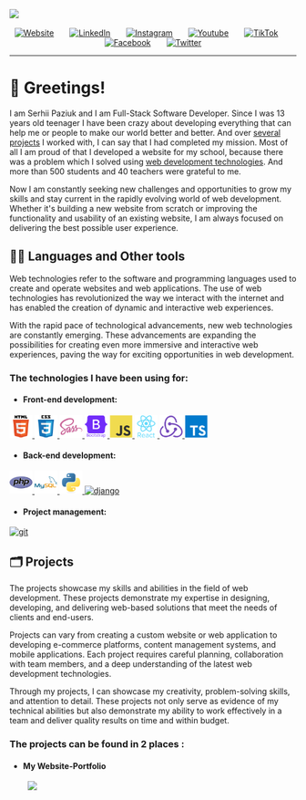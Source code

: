 [![](https://paziuk.com/public/assets/images/media/GitHubBannerRounded.png)](https://github.com/PAZIUK?tab=repositories)

<!-- Social icons section -->
<p align="center">
   <a href="https://paziuk.com" target="_blank"><img width="40px" alt="Website" title="Website" src="https://paziuk.com/public/assets/images/media/Website.png"/></a>
  &#8287;&#8287;&#8287;&#8287;&#8287;
   <a href="https://www.linkedin.com/in/paziuk/"><img width="35px" alt="LinkedIn" title="LinkedIn" src="https://paziuk.com/public/assets/images/media/Linkedin.png"/></a>
  &#8287;&#8287;&#8287;&#8287;&#8287;
   <a href="https://www.instagram.com/paziuk.official"><img width="35px" alt="Instagram" title="Instagram" src="https://paziuk.com/public/assets/images/media/Instagram.png"/></a>
  &#8287;&#8287;&#8287;&#8287;&#8287;
   <a href="https://www.youtube.com/@paziuk.official"><img width="50px" alt="Youtube" title="Youtube" src="https://paziuk.com/public/assets/images/media/Youtube.png"/></a>
  &#8287;&#8287;&#8287;&#8287;&#8287;
   <a href="https://www.tiktok.com/@paziuk.official"><img width="50px" alt="TikTok" title="TikTok" src="https://paziuk.com/public/assets/images/media/TikTok.png"/></a>
  &#8287;&#8287;&#8287;&#8287;&#8287;
   <a href="https://www.facebook.com/paziuk.official"><img width="38px" alt="Facebook" title="Facebook" src="https://paziuk.com/public/assets/images/media/Facebook.png"/></a>
  &#8287;&#8287;&#8287;&#8287;&#8287;
   <a href="https://x.com/paziuk_official"><img width="37px" alt="Twitter" title="Twitter" src="https://paziuk.com/public/assets/images/media/X.png"/></a>
</p>

---

<h1>👋 Greetings!</h1>

I am Serhii Paziuk and I am Full-Stack Software Developer. Since I was 13 years old teenager I have been crazy about developing everything that can help me or people to make our world better and better. And over [several projects](https://github.com/PAZIUK#%EF%B8%8F-projects) I worked with, I can say that I had completed my mission. Most of all I am proud of that I developed a website for my school, because there was a problem which I solved using [web development technologies](https://github.com/PAZIUK#the-technologies-i-have-been-using-for). And more than 500 students and 40 teachers were grateful to me.

Now I am constantly seeking new challenges and opportunities to grow my skills and stay current in the rapidly evolving world of web development. Whether it's building a new website from scratch or improving the functionality and usability of an existing website, I am always focused on delivering the best possible user experience.

<h2>👨‍💻 Languages and Other tools</h2>

Web technologies refer to the software and programming languages used to create and operate websites and web applications. The use of web technologies has revolutionized the way we interact with the internet and has enabled the creation of dynamic and interactive web experiences.

With the rapid pace of technological advancements, new web technologies are constantly emerging. These advancements are expanding the possibilities for creating even more immersive and interactive web experiences, paving the way for exciting opportunities in web development.

<h3>The technologies I have been using for:</h3>

   - <h4>Front-end development:</h4>
   <p align="left">
      <a href="https://www.w3.org/html/" target="_blank" rel="noreferrer"> 
         <img src="https://raw.githubusercontent.com/devicons/devicon/master/icons/html5/html5-original-wordmark.svg" alt="html5" width="40" height="40"/> 
      </a>
      <a href="https://www.w3schools.com/css/" target="_blank" rel="noreferrer"> 
         <img src="https://raw.githubusercontent.com/devicons/devicon/master/icons/css3/css3-original-wordmark.svg" alt="css3" width="40" height="40"/> 
      </a>
      <a href="https://sass-lang.com" target="_blank" rel="noreferrer"> 
         <img src="https://raw.githubusercontent.com/devicons/devicon/master/icons/sass/sass-original.svg" alt="sass" width="40" height="40"/> 
      </a> 
      <a href="https://getbootstrap.com" target="_blank" rel="noreferrer"> 
         <img src="https://raw.githubusercontent.com/devicons/devicon/master/icons/bootstrap/bootstrap-plain-wordmark.svg" alt="bootstrap" width="40" height="40"/> 
      </a>
      <a href="https://developer.mozilla.org/en-US/docs/Web/JavaScript" target="_blank" rel="noreferrer"> 
         <img src="https://raw.githubusercontent.com/devicons/devicon/master/icons/javascript/javascript-original.svg" alt="javascript" width="40" height="40"/> 
      </a> 
      <a href="https://reactjs.org/" target="_blank" rel="noreferrer"> 
         <img src="https://raw.githubusercontent.com/devicons/devicon/master/icons/react/react-original-wordmark.svg" alt="react" width="40" height="40"/>
      </a> 
      <a href="https://redux.js.org" target="_blank" rel="noreferrer"> 
         <img src="https://raw.githubusercontent.com/devicons/devicon/master/icons/redux/redux-original.svg" alt="redux" width="40" height="40"/> 
      </a> 
      <a href="https://www.typescriptlang.org/" target="_blank" rel="noreferrer"> 
         <img src="https://raw.githubusercontent.com/devicons/devicon/master/icons/typescript/typescript-original.svg" alt="typescript" width="40" height="40"/> 
      </a> 
   </p>

   - <h4>Back-end development:</h4>
   <p align="left"> 
      <a href="https://www.php.net" target="_blank" rel="noreferrer"> 
         <img src="https://raw.githubusercontent.com/devicons/devicon/master/icons/php/php-original.svg" alt="php" width="40" height="40"/> 
      </a> 
      <a href="https://www.mysql.com/" target="_blank" rel="noreferrer"> 
         <img src="https://raw.githubusercontent.com/devicons/devicon/master/icons/mysql/mysql-original-wordmark.svg" alt="mysql" width="40" height="40"/>
      </a> 
      <a href="https://www.python.org" target="_blank" rel="noreferrer"> 
         <img src="https://raw.githubusercontent.com/devicons/devicon/master/icons/python/python-original.svg" alt="python" width="40" height="40"/> 
      </a>
      <a href="https://www.djangoproject.com/" target="_blank" rel="noreferrer"> 
         <img src="https://cdn.worldvectorlogo.com/logos/django.svg" alt="django" width="40" height="40"/> 
      </a> 
   </p>
   
   - <h4>Project management:</h4>
   <p align="left"> 
      <a href="https://git-scm.com/" target="_blank" rel="noreferrer"> 
         <img src="https://www.vectorlogo.zone/logos/git-scm/git-scm-icon.svg" alt="git" width="40" height="40"/> 
      </a>
   </p>
   
<h2>🗂️ Projects</h2>

The projects showcase my skills and abilities in the field of web development. These projects demonstrate my expertise in designing, developing, and delivering web-based solutions that meet the needs of clients and end-users.

Projects can vary from creating a custom website or web application to developing e-commerce platforms, content management systems, and mobile applications. Each project requires careful planning, collaboration with team members, and a deep understanding of the latest web development technologies.

Through my projects, I can showcase my creativity, problem-solving skills, and attention to detail. These projects not only serve as evidence of my technical abilities but also demonstrate my ability to work effectively in a team and deliver quality results on time and within budget.

<h3> The projects can be found in 2 places : </h3>

   - <h4>My Website-Portfolio</h4> 
   
&emsp;&emsp;&nbsp;[![](https://img.shields.io/badge/-paziuk.com-0a0919?style=for-the-badge)](https://paziuk.com)



<!--
   - <h4>My portfolio on GitHub:</h4> 
   
      - [🌐 Websites](https://github.com/PAZIUK#-websites)
      - [🤖 Programs](https://github.com/PAZIUK#-programs)
      - [🎮 Games](https://github.com/PAZIUK#-games)

---

<h2>🌐 Websites</h2>

| Icon                                                                                                                        | Name                        | Web link                                                                                   | GitHub link                                                                                         | Collaborators                     
| :-:                                                                                                                         | :-                          | :-:                                                                                        | :-:                                                                                                 | :-:
| ![](https://github.com/PAZIUK/TOP-Masonry-Tuckpointing/blob/main/img/favicons/57x57.png)                                    | TOP Masonry&Tuckpointing    | [View website](https://top-masonry.com)                                                    | [GitHub repository](https://github.com/PAZIUK/TOP-Masonry-Tuckpointing)                             | [Stanislavkvv](https://github.com/Stanislavkvv)
| ![](https://paziuk.com/Projects/Websites/Enigma_Skin_Care/img/favicons/57x57.png)                                           | Enigma Skin Care            | [View website](https://paziuk.com/Projects/Websites/Enigma_Skin_Care/index.html)     | [GitHub repository](https://github.com/PAZIUK/Enigma-Skin-Care)                                     | [Stanislavkvv](https://github.com/Stanislavkvv)
| ![](https://paziuk.com/Projects/Websites/Rosava_Group/img/favicons/57x57.png)                                               | Rosava Group                | [View website](https://paziuk.com/Projects/Websites/Rosava_Group/index.html)         | [GitHub repository](https://github.com/PAZIUK/Rosava-Group)                                         | [Stanislavkvv](https://github.com/Stanislavkvv)
| ![](http://zozrozklad.zzz.com.ua/img/favicons/apple-touch-icon-57x57-precomposed.png)                                       | ZOZZSO Online Study         | [View website](http://zozrozklad.zzz.com.ua)                                               | [GitHub repository](https://github.com/PAZIUK/zozzso-online-study)                                  | [Grihorak Bogdan](https://github.com/Grihorak-Bogdan) </br> [Dionisii Shtefanitsa](https://github.com/Deknez)
| ![](https://paziuk.com/Projects/Websites/MyPIzza/img/57x57.png)                                                             | MyPIzza                     | [View website](https://paziuk.com/Projects/Websites/MyPIzza/index.html)              | [GitHub repository](https://github.com/PAZIUK/MyPIzza)                                              | ---
| ![](https://paziuk.com/Projects/Websites/Truck-Safety-Courses/img/favicons/57x57.png)                                       | Truck Safety Courses        | [View website](https://paziuk.com/Projects/Websites/Truck-Safety-Courses/index.html) | [GitHub repository](https://github.com/PAZIUK/Truck-Safety-Courses)                                 | ---
| ![](https://paziuk.com/Projects/Websites/Soul_for_Ukraine/img/favicons/apple-touch-icon-57x57-precomposed.png)              | Soul for Ukraine            | [View website](https://paziuk.com/Projects/Websites/Soul_for_Ukraine/index.html)     | [GitHub repository](https://github.com/PAZIUK/Soul-for-Ukraine)                                     | ---
| ![](https://github.com/PAZIUK/amaBuy/blob/main/img/favicons/apple-touch-icon-57x57-precomposed.png)                         | amaBuy                      | ---                                                                                        | [GitHub repository](https://github.com/PAZIUK/amaBuy)                                               | ---
| ![](https://paziuk.com/Projects/Websites/Online_Cinema/img/57x57.png)                                                       | Online Cinema               | [View website](https://paziuk.com/Projects/Websites/Online_Cinema/index.html)        | [GitHub repository](https://github.com/PAZIUK/Online_Cinema)                                        | ---
| ![](https://paziuk.com/Projects/Websites/DiLeMaClothes/img/57x57.png)                                                       | DiLeMaClothes               | [View website](https://paziuk.com/Projects/Websites/DiLeMaClothes/index.html)        | [GitHub repository](https://github.com/PAZIUK/DiLeMaClothes)                                        | ---
| ![](https://paziuk.com/Projects/Websites/Alisa_Portman_CV/img/57x57.png)                                                    | Alisa Portman CV            | [View website](https://paziuk.com/Projects/Websites/Alisa_Portman_CV/index.html)     | [GitHub repository](https://github.com/PAZIUK/Alisa_Portman_CV)                                     | ---
| ![](https://paziuk.com/Projects/Websites/HelloBlogger/img/apple-touch-icon-57x57-precomposed.png)                           | HelloBlogger                | [View website](https://paziuk.com/Projects/Websites/HelloBlogger/index.html)         | [GitHub repository](https://github.com/PAZIUK/HelloBlogger)                                         | ---
| ![](https://paziuk.com/Projects/Websites/HealthOfHealth/img/57x57.png)                                                      | HealthOfHealth              | [View website](https://paziuk.com/Projects/Websites/HealthOfHealth/index.html)       | [GitHub repository](https://github.com/PAZIUK/HealthOfHealth)                                       | ---
| ![](https://paziuk.com/Projects/Websites/ILikeThisCars/img/57x57.png)                                                       | ILikeThisCars               | [View website](https://paziuk.com/Projects/Websites/ILikeThisCars/index.html)        | [GitHub repository](https://github.com/PAZIUK/ILikeThisCars)                                        | ---
| ![](https://paziuk.com/Projects/Websites/Cybersafe/img/favicon/57x57.png)                                                   | Cybersafe                   | [View website](https://paziuk.com/Projects/Websites/Cybersafe/index.html)            | [View code](https://github.com/PAZIUK/paziuk.com/tree/main/Projects/Websites/Cybersafe)       | ---

<h2>🤖 Programs</h2>

| Icon                                                                                                                  | Name                        | Web link                                                                                   | GitHub link                                                                                         | Collaborators                     
| :-:                                                                                                                   | :-                          | :-:                                                                                        | :-:                                                                                                 | :-:
| ![](https://paziuk.com/Projects/Programs/CubeTimer/img/favicons/apple-touch-icon-57x57-precomposed.png)               | CubeTimer                   | [View web page](https://paziuk.com/Projects/Programs/CubeTimer/index.html)           | [View code](https://github.com/PAZIUK/paziuk.com/tree/main/Projects/Programs/CubeTimer)       | ---
| ![](https://paziuk.com/Projects/Programs/NumberConverter/img/apple-touch-icon-57x57-precomposed.png)                  | Number Converter            | [View web page](https://paziuk.com/Projects/Programs/NumberConverter/index.html)     | [View code](https://github.com/PAZIUK/paziuk.com/tree/main/Projects/Programs/NumberConverter) | ---
| ![](https://paziuk.com/Projects/Programs/RandomItem/img/apple-touch-icon-57x57-precomposed.png)                       | Random Item                 | [View web page](https://paziuk.com/Projects/Programs/RandomItem/index.html)          | [View code](https://github.com/PAZIUK/paziuk.com/tree/main/Projects/Programs/RandomItem)      | ---
| ![](https://paziuk.com/Projects/Programs/ZodiacSign/img/apple-touch-icon-57x57-precomposed.png)                       | Zodiac Sign                 | [View web page](https://paziuk.com/Projects/Programs/ZodiacSign/index.html)          | [View code](https://github.com/PAZIUK/paziuk.com/tree/main/Projects/Programs/ZodiacSign)      | ---
| ![](https://paziuk.com/Projects/Programs/IsItAPalindrome/img/apple-touch-icon-57x57-precomposed.png)                  | Is It A Palindrome          | [View web page](https://paziuk.com/Projects/Programs/IsItAPalindrome/index.html)     | [View code](https://github.com/PAZIUK/paziuk.com/tree/main/Projects/Programs/IsItAPalindrome) | ---

<h2>🎮 Games</h2>

| Icon                                                                                                                  | Name                        | Web link                                                                                   | GitHub link                                                                                         | Collaborators                     
| :-:                                                                                                                   | :-                          | :-:                                                                                        | :-:                                                                                                 | :-:
| ![](https://paziuk.com/Projects/Games/2D-Game-Snake/favicons/57x57.png)                                               | 2D Snake                    | [View web page](https://paziuk.com/Projects/Games/2D-Game-Snake/index.html)          | [View code](https://github.com/PAZIUK/paziuk.com/tree/main/Projects/Games/2D-Game-Snake)      | ---
| ![](https://paziuk.com/Projects/Games/Tic-Tac-Toe/img/57x57.png)                                                      | Tic Tac Toe                 | [View web page](https://paziuk.com/Projects/Games/Tic-Tac-Toe/index.html)            | [View code](https://github.com/PAZIUK/paziuk.com/tree/main/Projects/Games/Tic-Tac-Toe)        | ---
| ![](https://paziuk.com/Projects/Games/Clicker-Game/img/favicons/57x57.png)                                            | Clicker Game                | [View web page](https://paziuk.com/Projects/Games/Clicker-Game/index.html)           | [View code](https://github.com/PAZIUK/paziuk.com/tree/main/Projects/Games/Clicker-Game)       | ---
| ![](https://paziuk.com/Projects/Games/What-A-Number/img/favicons/57x57.png)                                           | What A Number               | [View web page](https://paziuk.com/Projects/Games/What-A-Number/index.html)          | [View code](https://github.com/PAZIUK/paziuk.com/tree/main/Projects/Games/What-A-Number)      | ---


-->

